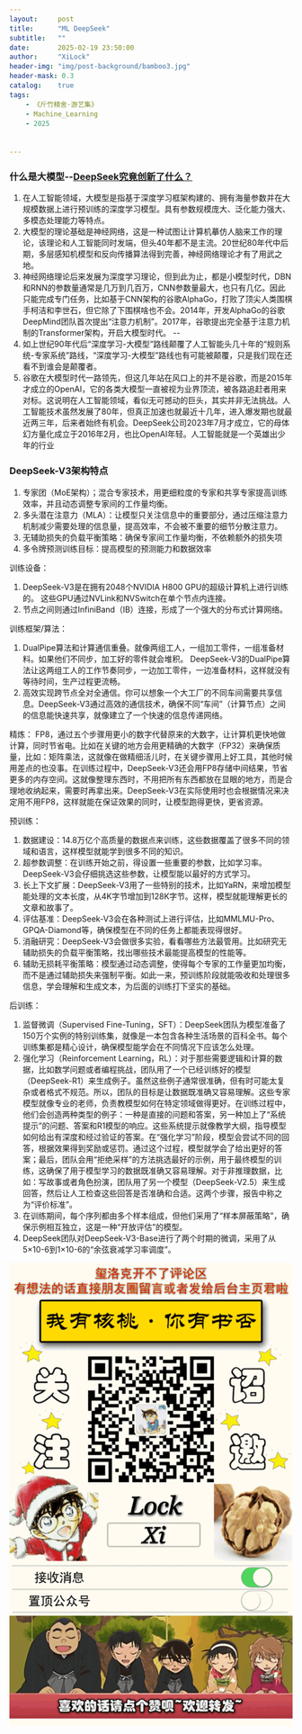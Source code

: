 ```yaml
---
layout:     post
title:      "ML DeepSeek"
subtitle:   ""
date:       2025-02-19 23:50:00
author:     "XiLock"
header-img: "img/post-background/bamboo3.jpg"
header-mask: 0.3
catalog:    true
tags:
    - 《斤竹精舍·游艺集》
    - Machine_Learning
    - 2025


---
```


### 什么是大模型--[DeepSeek究竟创新了什么？](https://mp.weixin.qq.com/s/UhEgCIwRxCwucnFUDbWO2g)
1. 在人工智能领域，大模型是指基于深度学习框架构建的、拥有海量参数并在大规模数据上进行预训练的深度学习模型。具有参数规模庞大、泛化能力强大、多模态处理能力等特点。
1. 大模型的理论基础是神经网络，这是一种试图让计算机摹仿人脑来工作的理论，该理论和人工智能同时发端，但头40年都不是主流。20世纪80年代中后期，多层感知机模型和反向传播算法得到完善，神经网络理论才有了用武之地。
1. 神经网络理论后来发展为深度学习理论，但到此为止，都是小模型时代，DBN和RNN的参数量通常是几万到几百万，CNN参数量最大，也只有几亿。因此只能完成专门任务，比如基于CNN架构的谷歌AlphaGo，打败了顶尖人类围棋手柯洁和李世石，但它除了下围棋啥也不会。2014年，开发AlphaGo的谷歌DeepMind团队首次提出“注意力机制”。2017年，谷歌提出完全基于注意力机制的Transformer架构，开启大模型时代。 -- 
1. 如上世纪90年代后“深度学习-大模型”路线颠覆了人工智能头几十年的“规则系统-专家系统”路线，“深度学习-大模型”路线也有可能被颠覆，只是我们现在还看不到谁会是颠覆者。
1. 谷歌在大模型时代一路领先，但这几年站在风口上的并不是谷歌，而是2015年才成立的OpenAI，它的各类大模型一直被视为业界顶流，被各路追赶者用来对标。这说明在人工智能领域，看似无可撼动的巨头，其实并非无法挑战。人工智能技术虽然发展了80年，但真正加速也就最近十几年，进入爆发期也就最近两三年，后来者始终有机会。DeepSeek公司2023年7月才成立，它的母体幻方量化成立于2016年2月，也比OpenAI年轻。人工智能就是一个英雄出少年的行业

### DeepSeek-V3架构特点

1. 专家团（MoE架构）；混合专家技术，用更细粒度的专家和共享专家提高训练效率，并且动态调整专家间的工作量均衡。
1. 多头潜在注意力（MLA）：让模型只关注信息中的重要部分，通过压缩注意力机制减少需要处理的信息量，提高效率，不会被不重要的细节分散注意力。
1. 无辅助损失的负载平衡策略：确保专家间工作量均衡，不依赖额外的损失项
1. 多令牌预测训练目标：提高模型的预测能力和数据效率

训练设备：
1. DeepSeek-V3是在拥有2048个NVIDIA H800 GPU的超级计算机上进行训练的。 这些GPU通过NVLink和NVSwitch在单个节点内连接。
1. 节点之间则通过InfiniBand（IB）连接，形成了一个强大的分布式计算网络。

训练框架/算法：
1. DualPipe算法和计算通信重叠。就像两组工人，一组加工零件，一组准备材料。如果他们不同步，加工好的零件就会堆积。 DeepSeek-V3的DualPipe算法让这两组工人的工作节奏同步，一边加工零件，一边准备材料，这样就没有等待时间，生产过程更流畅。
1. 高效实现跨节点全对全通信。你可以想象一个大工厂的不同车间需要共享信息。DeepSeek-V3通过高效的通信技术，确保不同“车间”（计算节点）之间的信息能快速共享，就像建立了一个快速的信息传递网络。

精炼： FP8，通过五个步骤用更小的数字代替原来的大数字，让计算机更快地做计算，同时节省电。比如在关键的地方会用更精确的大数字（FP32）来确保质量，比如：矩阵乘法，这就像在做精细活儿时，在关键步骤用上好工具，其他时候用差点的也没事。在训练过程中，DeepSeek-V3还会用FP8存储中间结果，节省更多的内存空间。这就像整理东西时，不用把所有东西都放在显眼的地方，而是合理地收纳起来，需要时再拿出来。DeepSeek-V3在实际使用时也会根据情况来决定用不用FP8，这样就能在保证效果的同时，让模型跑得更快，更省资源。

预训练：
1. 数据建设：14.8万亿个高质量的数据点来训练，这些数据覆盖了很多不同的领域和语言，这样模型就能学到很多不同的知识。
1. 超参数调整：在训练开始之前，得设置一些重要的参数，比如学习率。DeepSeek-V3会仔细挑选这些参数，让模型能以最好的方式学习。
1. 长上下文扩展：DeepSeek-V3用了一些特别的技术，比如YaRN，来增加模型能处理的文本长度，从4K字节增加到128K字节。这样，模型就能理解更长的文章和故事了。
1. 评估基准：DeepSeek-V3会在各种测试上进行评估，比如MMLMU-Pro、GPQA-Diamond等，确保模型在不同的任务上都能表现得很好。
1. 消融研究：DeepSeek-V3会做很多实验，看看哪些方法最管用。比如研究无辅助损失的负载平衡策略，找出哪些技术最能提高模型的性能等。
1. 辅助无损耗平衡策略：模型通过动态调整，使得每个专家的工作量更加均衡，而不是通过辅助损失来强制平衡。如此一来，预训练阶段就能吸收和处理很多信息，学会理解和生成文本，为后面的训练打下坚实的基础。

后训练：
1. 监督微调（Supervised Fine-Tuning，SFT）：DeepSeek团队为模型准备了150万个实例的特别训练集，就像是一本包含各种生活场景的百科全书。每个训练集都是精心设计，确保模型能学会在不同情况下应该怎么处理。
1. 强化学习（Reinforcement Learning，RL）：对于那些需要逻辑和计算的数据，比如数学问题或者编程挑战，团队用了一个已经训练好的模型（DeepSeek-R1）来生成例子。虽然这些例子通常很准确，但有时可能太复杂或者格式不规范。所以，团队的目标是让数据既准确又容易理解。这些专家模型就像专业的老师，负责教模型如何在特定领域做得更好。在训练过程中，他们会创造两种类型的例子：一种是直接的问题和答案，另一种加上了“系统提示”的问题、答案和R1模型的响应。这些系统提示就像教学大纲，指导模型如何给出有深度和经过验证的答案。在“强化学习”阶段，模型会尝试不同的回答，根据效果得到奖励或惩罚。通过这个过程，模型就学会了给出更好的答案；最后，团队会用“拒绝采样”的方法挑选最好的示例，用于最终模型的训练，这确保了用于模型学习的数据既准确又容易理解。对于非推理数据，比如：写故事或者角色扮演，团队用了另一个模型（DeepSeek-V2.5）来生成回答，然后让人工检查这些回答是否准确和合适。这两个步骤，报告中称之为“评价标准”。
1. 在训练期间，每个序列都由多个样本组成，但他们采用了“样本屏蔽策略”，确保示例相互独立，这是一种“开放评估”的模型。
1. DeepSeek团队对DeepSeek-V3-Base进行了两个时期的微调，采用了从5×10-6到1×10-6的“余弦衰减学习率调度”。

![](/img/wc-tail.GIF)
